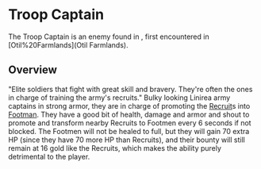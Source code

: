 # Troop Captain

The Troop Captain is an enemy found in , first encountered in [Otil%20Farmlands](Otil Farmlands).
## Overview

"Elite soldiers that fight with great skill and bravery. They're often the ones in charge of training the army's recruits."
Bulky looking Linirea army captains in strong armor, they are in charge of promoting the [Recruit](Recruit)s into [Footman](Footmen). They have a good bit of health, damage and armor and shout to promote and transform nearby Recruits to Footmen every 6 seconds if not blocked. The Footmen will not be healed to full, but they will gain 70 extra HP (since they have 70 more HP than Recruits), and their bounty will still remain at 16 gold like the Recruits, which makes the ability purely detrimental to the player.